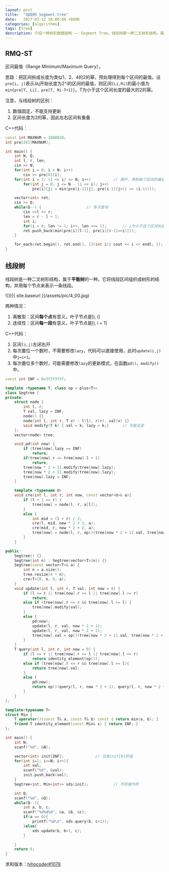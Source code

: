 ```yaml
---
layout: post
title:  "线段树 Segment-tree"
date:   2017-03-12 16:00:00 +0800
categories: [algorithms]
tags: [tree]
description: 介绍一种树形数据结构 —— Segment Tree。线段树是一种二叉树形结构，属于**平衡树**的一种。它将线段区间组织成树形的结构，并用每个节点来表示一条线段。
---
```


## RMQ-ST
区间最值（Range Minimum/Maximum Query）。

思路：把区间拆成长度为类似1、2、4的2的幂，预处理得到每个区间的最值。设`pre[i, j]`表示从j开始长度为2^i的区间的最值，则区间`[Li,Ri]`的最小值为`min{pre[T, Li], pre[T, Ri-T+1]}`，T为小于这个区间长度的最大的2的幂。

注意，与线段树的区别：
1. 数值固定，不能支持更新
2. 区间长度为2的幂，因此左右区间有重叠

C++代码：
~~~cpp
const int MAXNUM = 1000010;
int pre[20][MAXNUM];

int main() {
    int N, Q;
    int l, r, len;
    cin >> N;
    for(int i = 0; i < N; i++)
        cin >> pre[0][i];
    for(int i = 1; (1 << i) <= N; i++)			// 循环，得到每个区间的最值
        for(int j = 0; j <= N - (1 << i); j++)
            pre[i][j] = min(pre[i-1][j], pre[i-1][j+(1 << (i-1))]);

    vector<int> ret;
    cin >> Q;
    while(Q--) {					// 多次查询
        cin >>l >> r;
        len = r - l + 1;
        int i;
        for(i = 0; len != 1; i++, len >>= 1);		// i为小于这个区间长度的最大的2的幂
        ret.push_back(min(pre[i][l-1], pre[i][r-(1<<i)]));
    }

    for_each(ret.begin(), ret.end(), [](int i){ cout << i << endl; });
}
~~~

## 线段树

线段树是一种二叉树形结构，属于**平衡树**的一种。它将线段区间组织成树形的结构，并用每个节点来表示一条线段。

![]({{ site.baseurl }}/assets/pic/4_00.jpg)

两种情况：
1. 离散型：区间**每个点**有意义，叶子节点是[i, i]
2. 连续性：区间**每一段**有意义，叶子节点是[i, i + 1]

C++代码：
1. 区间`[i,j)`左闭右开
2. 每次置位一个数时，不需要修改`lazy`，代码可以直接使用，此时`update(i,j)`中`j=i+1`。
3. 每次置位多个数时，可能需要修改`lazy`的更新模式，在函数`pd()`、`modify()`中。

~~~cpp
const int INF = 0x3f3f3f3f;

template <typename T, class op = plus<T>>
class Segtree {
private:
    struct node {
        int l, r;
        T val, lazy = INF;
        node() {}
        node(int l, int r, T v) : l(l), r(r), val(v) {}
        void modify(T k) { val = k; lazy = k;}		// 可能会变
    };
    vector<node> tree;

    void pd(int now) {
        if (tree[now].lazy == INF)
            return;
        if(tree[now].r == tree[now].l + 1)
            return;
        tree[now * 2 + 1].modify(tree[now].lazy);
        tree[now * 2 + 2].modify(tree[now].lazy);
        tree[now].lazy = INF;
    }

    template <typename U>
    void cre(int l, int r, int now, const vector<U>& a){
        if (l + 1 == r) {
            tree[now] = node(l, r, a[l]);
        }
        else {
            int mid = (l + r) / 2;
            cre(l, mid, now * 2 + 1, a);
            cre(mid, r, now * 2 + 2, a);
            tree[now] = node(l, r, op()(tree[now * 2 + 1].val, tree[now * 2 + 2].val));
        }
    }

public:
    Segtree() {}
    Segtree(int n) : Segtree(vector<T>(n)) {}
    Segtree(const vector<T>& a) {
        int n = a.size();
        tree.resize(4 * n);
        cre<T>(0, n, 0, a);
    }
    void update(int l, int r, T val, int now = 0) {
        if (l >= r || tree[now].r <= l || tree[now].l >= r)
            return;
        else if (tree[now].r <= r && tree[now].l >= l) {
            tree[now].modify(val);
        }
        else {
            pd(now);
            update(l, r, val, now * 2 + 1);
            update(l, r, val, now * 2 + 2);
            tree[now].val = op()(tree[now * 2 + 1].val, tree[now * 2 + 2].val);
        }
    }
    T query(int l, int r, int now = 0) {
        if (l >= r || tree[now].r <= l || tree[now].l >= r)
            return identity_element(op());
        else if (tree[now].r <= r && tree[now].l >= l){
            return tree[now].val;
        }
        else {
            pd(now);
            return op()(query(l, r, now * 2 + 1), query(l, r, now * 2 + 2));
        }
    }
};

template<typename T>
struct Min {
    T operator()(const T& a, const T& b) const { return min(a, b); }
    friend T identity_element(const Min& s) { return INF; }
};

int main() {
    int N;
    scanf("%d", &N);

    vector<int> init{INF};				// 注意init[0]的值
    for(int i=1; i<=N; i++){
        int val;
        scanf("%d", &val);
        init.push_back(val);
    }
    Segtree<int, Min<int>> xds(init);			// 不同操作符

    int Q;
    scanf("%d", &Q);
    while(Q--){
        int a, b, c;
        scanf("%d%d%d", &a, &b, &c);
        if(a == 0){
            printf("%d\n", xds.query(b, c+1));
        }else{
            xds.update(b, b+1, c);
        }

    }
    return 0;
}
~~~

求和版本：[hihocoder#1078](http://hihocoder.com/problemset/solution/1262169)


